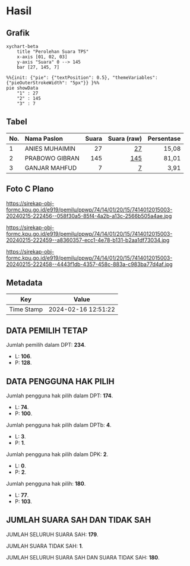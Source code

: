 # Hasil

## Grafik

```mermaid
xychart-beta
    title "Perolehan Suara TPS"
    x-axis [01, 02, 03]
    y-axis "Suara" 0 --> 145
    bar [27, 145, 7]
```

```mermaid
%%{init: {"pie": {"textPosition": 0.5}, "themeVariables": {"pieOuterStrokeWidth": "5px"}} }%%
pie showData
    "1" : 27
    "2" : 145
    "3" : 7
```

## Tabel

| No. | Nama Paslon    | Suara | Suara (raw) | Persentase |
|:--- |:-------------- | -----:| -----------:| ----------:|
| 1   | ANIES MUHAIMIN | 27    | [27][p-1]   | 15,08      |
| 2   | PRABOWO GIBRAN | 145   | [145][p-2]  | 81,01      |
| 3   | GANJAR MAHFUD  | 7     | [7][p-3]    | 3,91       |


[p-1]: https://github.com/gigit-pemilu/pemilu-2024-74-sulawesi-tenggara/blob/main/pilpres/hitung-suara/sub/74-sulawesi-tenggara/sub/14-buton-tengah/sub/01-lakudo/sub/2015-teluk-lasongko/sub/003-tps/sub/paslon-1.txt
[p-2]: https://github.com/gigit-pemilu/pemilu-2024-74-sulawesi-tenggara/blob/main/pilpres/hitung-suara/sub/74-sulawesi-tenggara/sub/14-buton-tengah/sub/01-lakudo/sub/2015-teluk-lasongko/sub/003-tps/sub/paslon-2.txt
[p-3]: https://github.com/gigit-pemilu/pemilu-2024-74-sulawesi-tenggara/blob/main/pilpres/hitung-suara/sub/74-sulawesi-tenggara/sub/14-buton-tengah/sub/01-lakudo/sub/2015-teluk-lasongko/sub/003-tps/sub/paslon-3.txt

## Foto C Plano

https://sirekap-obj-formc.kpu.go.id/e919/pemilu/ppwp/74/14/01/20/15/7414012015003-20240215-222456--058f30a5-85f4-4a2b-a13c-2566b505a4ae.jpg

https://sirekap-obj-formc.kpu.go.id/e919/pemilu/ppwp/74/14/01/20/15/7414012015003-20240215-222459--a8360357-ecc1-4e78-b131-b2aa1df73034.jpg

https://sirekap-obj-formc.kpu.go.id/e919/pemilu/ppwp/74/14/01/20/15/7414012015003-20240215-222458--4443f1db-4357-458c-883a-c983ba77d4af.jpg


## Metadata

| Key        | Value               |
| ---------- | ------------------- |
| Time Stamp | 2024-02-16 12:51:22 |


## DATA PEMILIH TETAP

Jumlah pemilih dalam DPT: **234**.
 * L: **106**.
 * P: **128**.

## DATA PENGGUNA HAK PILIH

Jumlah pengguna hak pilih dalam DPT: **174**.
 * L: **74**.
 * P: **100**.

Jumlah pengguna hak pilih dalam DPTb: **4**.
 * L: **3**.
 * P: **1**.

Jumlah pengguna hak pilih dalam DPK: **2**.
 * L: **0**.
 * P: **2**.

Jumlah pengguna hak pilih: **180**.
 * L: **77**.
 * P: **103**.

## JUMLAH SUARA SAH DAN TIDAK SAH

JUMLAH SELURUH SUARA SAH: **179**.

JUMLAH SUARA TIDAK SAH: **1**.

JUMLAH SELURUH SUARA SAH DAN SUARA TIDAK SAH: **180**.


